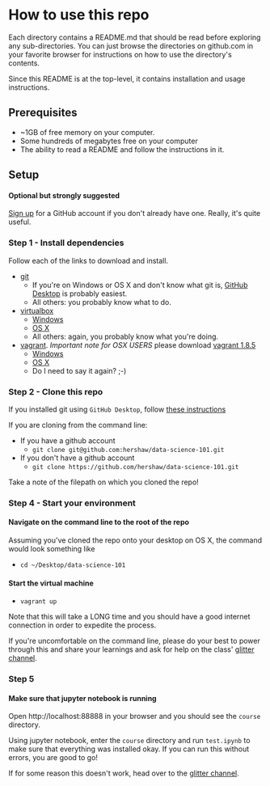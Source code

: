 # How to use this repo

Each directory contains a README.md that should be read before exploring
any sub-directories. You can just browse the directories on github.com
in your favorite browser for instructions on how to use the directory's
contents.

Since this README is at the top-level, it contains installation and usage instructions.

## Prerequisites

- ~1GB of free memory on your computer.
- Some hundreds of megabytes free on your computer
- The ability to read a README and follow the instructions in it.

## Setup

#### Optional but strongly suggested

[Sign up](https://github.com/join) for a GitHub account if you don't already have one. Really, it's quite useful.

### Step 1 - Install dependencies

Follow each of the links to download and install.

- [git](https://git-scm.com/)
  - If you're on Windows or OS X and don't know what git is, [GitHub Desktop](https://desktop.github.com/) is probably easiest.
  - All others: you probably know what to do.
- [virtualbox](https://www.virtualbox.org)
  - [Windows](http://download.virtualbox.org/virtualbox/5.1.14/VirtualBox-5.1.14-112924-Win.exe)
  - [OS X](http://download.virtualbox.org/virtualbox/5.1.14/VirtualBox-5.1.14-112924-OSX.dmg)
  - All others: again, you probably know what you're doing.
- [vagrant](https://www.vagrantup.com/). *Important note for OSX USERS* please download [vagrant 1.8.5](https://releases.hashicorp.com/vagrant/1.8.5/)
  - [Windows](https://releases.hashicorp.com/vagrant/1.9.1/vagrant_1.9.1.dmg)
  - [OS X](https://releases.hashicorp.com/vagrant/1.9.1/vagrant_1.9.1.msi)
  - Do I need to say it again? ;-)

### Step 2 - Clone this repo

If you installed git using `GitHub Desktop`, follow [these instructions](https://help.github.com/desktop/guides/contributing/cloning-a-repository-from-github-to-github-desktop/)

If you are cloning from the command line:

- If you have a github account
  - `git clone git@github.com:hershaw/data-science-101.git`
- If you don't have a github account
  - `git clone https://github.com/hershaw/data-science-101.git`
  
Take a note of the filepath on which you cloned the repo!
  
### Step 4 - Start your environment

#### Navigate on the command line to the root of the repo

Assuming you've cloned the repo onto your desktop on OS X, the command would look something like

- `cd ~/Desktop/data-science-101`

#### Start the virtual machine

  - `vagrant up`
  
Note that this will take a LONG time and you should have a good internet connection in order to expedite the process.
  
If you're uncomfortable on the command line, please do your best to power through this and share
your learnings and ask for help on the class' [glitter channel](https://gitter.im/data-science-101/Lobby?utm_source=share-link&utm_medium=link&utm_campaign=share-link).


### Step 5

#### Make sure that jupyter notebook is running

Open http://localhost:88888 in your browser and you should see the `course` directory.

Using jupyter notebook, enter the `course` directory and run `test.ipynb` to make sure that
everything was installed okay. If you can run this without errors, you are good to go!

If for some reason this doesn't work, head over to the [glitter channel](https://gitter.im/data-science-101/Lobby?utm_source=share-link&utm_medium=link&utm_campaign=share-link).


